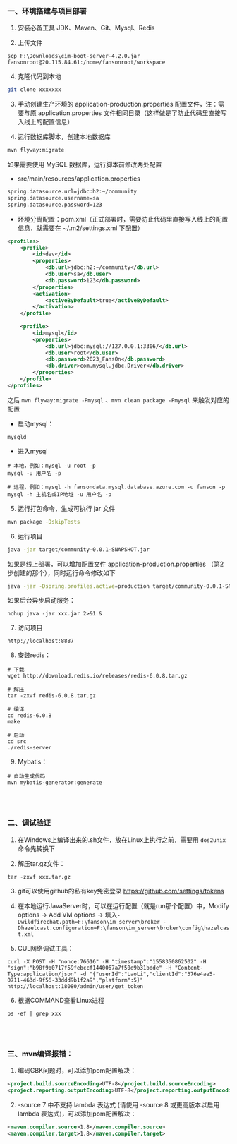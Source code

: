 ### 一、环境搭建与项目部署
1. 安装必备工具  JDK、Maven、Git、Mysql、Redis

2. 上传文件
```shell
scp F:\Downloads\cim-boot-server-4.2.0.jar fansonroot@20.115.84.61:/home/fansonroot/workspace
```

4. 克隆代码到本地  
```sh  
git clone xxxxxxx
```  

3. 手动创建生产环境的 application-production.properties 配置文件，注：需要与原 application.properties 文件相同目录（这样做是了防止代码里直接写入线上的配置信息）

4. 运行数据库脚本，创建本地数据库  
```sh  
mvn flyway:migrate
```  

如果需要使用 MySQL 数据库，运行脚本前修改两处配置 
- src/main/resources/application.properties
```sh
spring.datasource.url=jdbc:h2:~/community  
spring.datasource.username=sa  
spring.datasource.password=123  
```
- 环境分离配置：pom.xml（正式部署时，需要防止代码里直接写入线上的配置信息，就需要在 ~/.m2/settings.xml 下配置）
```xml
<profiles>  
    <profile>
		<id>dev</id>  
	    <properties>            
		    <db.url>jdbc:h2:~/community</db.url>  
	        <db.user>sa</db.user>  
	        <db.password>123</db.password>  
	    </properties>        
	    <activation>            
		    <activeByDefault>true</activeByDefault>  
	    </activation>    
	</profile>    
	
	<profile>        
		<id>mysql</id>  
        <properties>            
	        <db.url>jdbc:mysql://127.0.0.1:3306/</db.url>  
            <db.user>root</db.user>  
            <db.password>2023_FansOn</db.password>  
            <db.driver>com.mysql.jdbc.Driver</db.driver>  
        </properties>    
    </profile>
</profiles>
```  
之后 `mvn flyway:migrate -Pmysql` 、`mvn clean package -Pmysql` 来触发对应的配置
- 启动mysql：
```shell
mysqld
```
- 进入mysql
```shell
# 本地，例如：mysql -u root -p
mysql -u 用户名 -p

# 远程，例如：mysql -h fansondata.mysql.database.azure.com -u fanson -p
mysql -h 主机名或IP地址 -u 用户名 -p
```

5. 运行打包命令，生成可执行 jar 文件  
```sh  
mvn package -DskipTests
```

6. 运行项目  
```sh  
java -jar target/community-0.0.1-SNAPSHOT.jar
```

如果是线上部署，可以增加配置文件 application-production.properties （第2步创建的那个），同时运行命令修改如下  
```sh  
java -jar -Dspring.profiles.active=production target/community-0.0.1-SNAPSHOT.jar
```  

如果后台异步启动服务：
```shell
nohup java -jar xxx.jar 2>&1 &
```

7. 访问项目  
```  
http://localhost:8887  
```

8. 安装redis：
```shell
# 下载
wget http://download.redis.io/releases/redis-6.0.8.tar.gz

# 解压
tar -zxvf redis-6.0.8.tar.gz

# 编译
cd redis-6.0.8
make

# 启动
cd src
./redis-server
```

9. Mybatis：
```shell
# 自动生成代码
mvn mybatis-generator:generate
```

<br><br>
### 二、调试验证
1. 在Windows上编译出来的.sh文件，放在Linux上执行之前，需要用 `dos2unix` 命令先转换下

2. 解压tar.gz文件：
```shell
tar -zxvf xxx.tar.gz
```

3. git可以使用github的私有key免密登录 https://github.com/settings/tokens

4. 在本地运行JavaServer时，可以在运行配置（就是run那个配置）中，Modify options -> Add VM options -> 填入`-Dwildfirechat.path=F:\fanson\im_server\broker -Dhazelcast.configuration=F:\fanson\im_server\broker\config\hazelcast.xml`

5. CUL网络调试工具：
```shell
curl -X POST -H "nonce:76616" -H "timestamp":"1558350862502" -H "sign":"b98f9b0717f59febccf1440067a7f50d9b31bdde" -H "Content-Type:application/json" -d "{"userId":"LaoLi","clientId":"376e4ae5-0711-463d-9f56-33ddd9b1f2a9","platform":5}" http://localhost:18080/admin/user/get_token
```

6. 根据COMMAND查看Linux进程
```shell
ps -ef | grep xxx
```

<br><br>

### 三、mvn编译报错：
1. 编码GBK问题时，可以添加pom配置解决：    
```xml
<project.build.sourceEncoding>UTF-8</project.build.sourceEncoding>  
<project.reporting.outputEncoding>UTF-8</project.reporting.outputEncoding>
```

2.  -source 7 中不支持 lambda 表达式  (请使用 -source 8 或更高版本以启用 lambda 表达式)，可以添加pom配置解决：
```xml
<maven.compiler.source>1.8</maven.compiler.source>  
<maven.compiler.target>1.8</maven.compiler.target>
```

